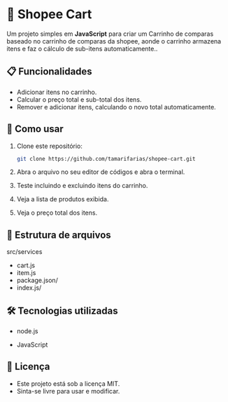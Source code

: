 # 🎁 Shopee Cart

Um projeto simples em **JavaScript** para criar um Carrinho de comparas baseado no carrinho de comparas da shopee, aonde o carrinho armazena itens e faz o cálculo de sub-itens automaticamente..

## 📋 Funcionalidades
- Adicionar itens no carrinho.
- Calcular o preço total e sub-total dos itens.
- Remover e adicionar itens, calculando o novo total automaticamente.

## 🚀 Como usar
1. Clone este repositório:
   ```bash
   git clone https://github.com/tamarifarias/shopee-cart.git
   
2. Abra o arquivo no seu editor de códigos e abra o terminal.

3. Teste incluindo e excluindo itens do carrinho.

4. Veja a lista de produtos exibida.

5. Veja o preço total dos itens.

## 📂 Estrutura de arquivos

src/services
- cart.js
- item.js
- package.json/
- index.js/

## 🛠 Tecnologias utilizadas
- node.js

- JavaScript

## 📄 Licença
- Este projeto está sob a licença MIT.
- Sinta-se livre para usar e modificar.
